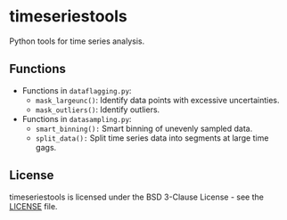 # timeseriestools
Python tools for time series analysis.

## Functions

* Functions in `dataflagging.py`:
    * `mask_largeunc()`: Identify data points with excessive uncertainties.
    * `mask_outliers()`: Identify outliers.
* Functions in `datasampling.py`:
    * `smart_binning():` Smart binning of unevenly sampled data.
    * `split_data():` Split time series data into segments at large time gags.

## License

timeseriestools is licensed under the BSD 3-Clause License - see the
[LICENSE](https://github.com/skiehl/timeseriestools/blob/main/LICENSE) file.
